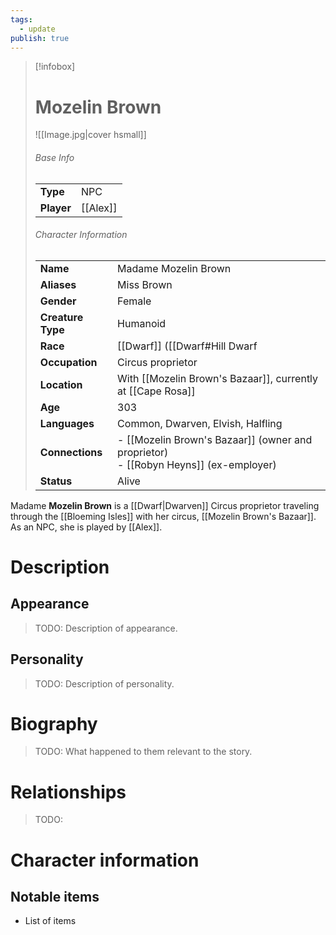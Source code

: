 ```yaml
---
tags:
  - update
publish: true
---
```

> [!infobox]  
> # Mozelin Brown 
> ![[Image.jpg|cover hsmall]]  
> ###### Base Info
> | | |  
> |---|---|  
> | **Type** | NPC |
> | **Player** | [[Alex]] |
> ###### Character Information  
> | | |  
> |---|---|  
> | **Name** | Madame Mozelin Brown |
> | **Aliases** | Miss Brown |
> | **Gender** | Female | 
> | **Creature Type** | Humanoid |
> | **Race** | [[Dwarf]] ([[Dwarf#Hill Dwarf|Hill]]) |  
> | **Occupation** | Circus proprietor |  
> | **Location** | With [[Mozelin Brown's Bazaar]], currently at [[Cape Rosa]] |
> | **Age** | 303|
> | **Languages** | Common, Dwarven, Elvish, Halfling |
> | **Connections** | - [[Mozelin Brown's Bazaar]] (owner and proprietor)<br>- [[Robyn Heyns]] (ex-employer) |
> | **Status** | Alive |

Madame **Mozelin Brown** is a [[Dwarf|Dwarven]] Circus proprietor traveling through the [[Bloeming Isles]] with her circus, [[Mozelin Brown's Bazaar]]. As an NPC, she is played by [[Alex]].
# Description
## Appearance
> TODO: Description of appearance.
## Personality
> TODO: Description of personality.
# Biography
> TODO: What happened to them relevant to the story.
# Relationships
> TODO: 
# Character information
## Notable items
- List of items
